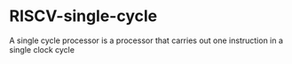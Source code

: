 # RISCV-single-cycle
A single cycle processor is a processor that carries out one instruction in a single clock cycle
